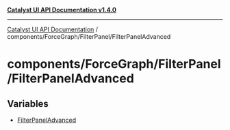 [**Catalyst UI API Documentation v1.4.0**](../../../../README.md)

---

[Catalyst UI API Documentation](../../../../README.md) / components/ForceGraph/FilterPanel/FilterPanelAdvanced

# components/ForceGraph/FilterPanel/FilterPanelAdvanced

## Variables

- [FilterPanelAdvanced](variables/FilterPanelAdvanced.md)
